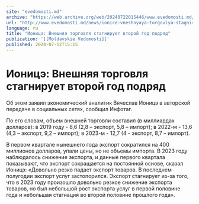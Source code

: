 ```yaml
---
site: "evedomosti.md"
archive: "https://web.archive.org/web/20240722015446/www.evedomosti.md/news/ionice-vneshnyaya-torgovlya-stagniruet-vtoroj-god-podryad"
url: "http://www.evedomosti.md/news/ionice-vneshnyaya-torgovlya-stagniruet-vtoroj-god-podryad"
language: ru
title: "Ионицэ: Внешняя торговля стагнирует второй год подряд"
publication: '[[Moldavskie Vedomosti]]'
published: 2024-07-12T15:15
---
```


# Ионицэ: Внешняя торговля стагнирует второй год подряд

Об этом заявил экономический аналитик Вячеслав Ионицэ в авторской передаче в социальных сетях, сообщил Инфотаг.

По его словам, объем внешней торговли составил (в миллиардах долларов): в 2019 году - 8,6 (2,8 – экспорт, 5,8 – импорт); в 2022-м - 13,6 (4,3 – экспорт, 9,2 – импорт); в 2023-м - 12,7 (4 - экспорт, 8,7 – импорт).

В первом квартале нынешнего года экспорт сократился на 400 миллионов долларов, упали цены, но не объемы импорта. В 2023 году наблюдалось снижение экспорта, и данные первого квартала показывают, что экспорт сокращается на постоянной основе, сказал Ионицэ: «Довольно резко падает экспорт товаров. В последнем полугодии экспорт услуг застопорился. Экспорт стагнирует из-за того, что в 2023 году произошло довольно резкое снижение экспорта товаров, но был небольшой рост экспорта услуг в первой половине года и небольшая стагнация во второй половине прошлого года».